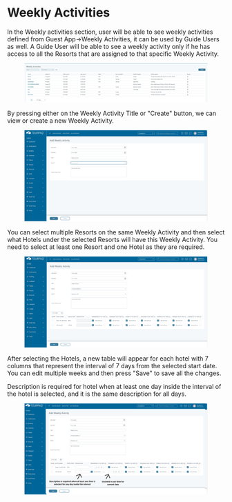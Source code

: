 # Weekly Activities

In the Weekly activities section, user will be able to see weekly activities defined from Guest App->Weekly Activities, it can be used by Guide Users as well. A Guide User will be able to see a weekly activity only if he has access to all the Resorts that are assigned to that specific Weekly Activity.

<figure><img src=".gitbook/assets/image (19) (1).png" alt=""><figcaption></figcaption></figure>

By pressing either on the Weekly Activity Title or "Create" button, we can view or create a new Weekly Activity.

<figure><img src=".gitbook/assets/weekly-activity-create-c483fff56ebaa9e8b1d238079ced256f.png" alt=""><figcaption></figcaption></figure>

You can select multiple Resorts on the same Weekly Activity and then select what Hotels under the selected Resorts will have this Weekly Activity. You need to select at least one Resort and one Hotel as they are required.

<figure><img src=".gitbook/assets/weekly-activity-edit-80421aa4456a4309ef7a376816c09e98.png" alt=""><figcaption></figcaption></figure>

After selecting the Hotels, a new table will appear for each hotel with 7 columns that represent the interval of 7 days from the selected start date. You can edit multiple weeks and then press "Save" to save all the changes.

Description is required for hotel when at least one day inside the interval of the hotel is selected, and it is the same description for all days.

<figure><img src=".gitbook/assets/weekly-activity-edit-info-52accc003bf36e22f2ab0d53cac48212.png" alt=""><figcaption></figcaption></figure>
